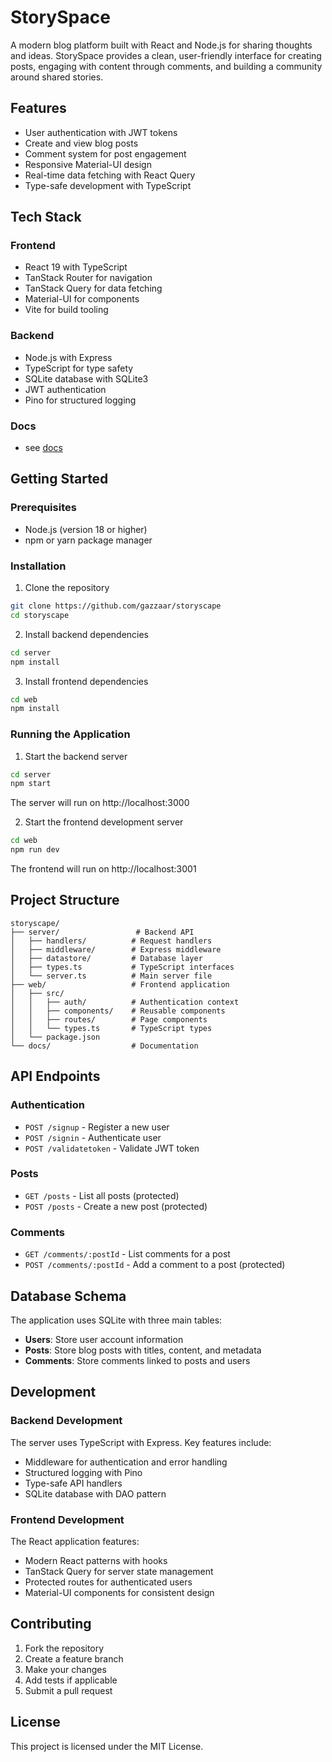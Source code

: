 # StorySpace

A modern blog platform built with React and Node.js for sharing thoughts and ideas. StorySpace provides a clean, user-friendly interface for creating posts, engaging with content through comments, and building a community around shared stories.

## Features

- User authentication with JWT tokens
- Create and view blog posts
- Comment system for post engagement
- Responsive Material-UI design
- Real-time data fetching with React Query
- Type-safe development with TypeScript

## Tech Stack

### Frontend

- React 19 with TypeScript
- TanStack Router for navigation
- TanStack Query for data fetching
- Material-UI for components
- Vite for build tooling

### Backend

- Node.js with Express
- TypeScript for type safety
- SQLite database with SQLite3
- JWT authentication
- Pino for structured logging

### Docs

- see [docs](./docs/)

## Getting Started

### Prerequisites

- Node.js (version 18 or higher)
- npm or yarn package manager

### Installation

1. Clone the repository

```bash
git clone https://github.com/gazzaar/storyscape
cd storyscape
```

2. Install backend dependencies

```bash
cd server
npm install
```

3. Install frontend dependencies

```bash
cd web
npm install
```

### Running the Application

1. Start the backend server

```bash
cd server
npm start
```

The server will run on http://localhost:3000

2. Start the frontend development server

```bash
cd web
npm run dev
```

The frontend will run on http://localhost:3001

## Project Structure

```
storyscape/
├── server/                 # Backend API
│   ├── handlers/          # Request handlers
│   ├── middleware/        # Express middleware
│   ├── datastore/         # Database layer
│   ├── types.ts           # TypeScript interfaces
│   └── server.ts          # Main server file
├── web/                   # Frontend application
│   ├── src/
│   │   ├── auth/          # Authentication context
│   │   ├── components/    # Reusable components
│   │   ├── routes/        # Page components
│   │   └── types.ts       # TypeScript types
│   └── package.json
└── docs/                  # Documentation
```

## API Endpoints

### Authentication

- `POST /signup` - Register a new user
- `POST /signin` - Authenticate user
- `POST /validatetoken` - Validate JWT token

### Posts

- `GET /posts` - List all posts (protected)
- `POST /posts` - Create a new post (protected)

### Comments

- `GET /comments/:postId` - List comments for a post
- `POST /comments/:postId` - Add a comment to a post (protected)

## Database Schema

The application uses SQLite with three main tables:

- **Users**: Store user account information
- **Posts**: Store blog posts with titles, content, and metadata
- **Comments**: Store comments linked to posts and users

## Development

### Backend Development

The server uses TypeScript with Express. Key features include:

- Middleware for authentication and error handling
- Structured logging with Pino
- Type-safe API handlers
- SQLite database with DAO pattern

### Frontend Development

The React application features:

- Modern React patterns with hooks
- TanStack Query for server state management
- Protected routes for authenticated users
- Material-UI components for consistent design

## Contributing

1. Fork the repository
2. Create a feature branch
3. Make your changes
4. Add tests if applicable
5. Submit a pull request

## License

This project is licensed under the MIT License.
